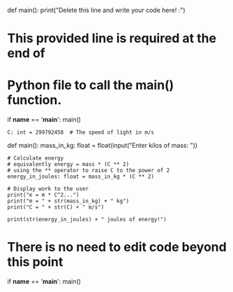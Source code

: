 <!-- Problem Statement
Write a program that continually reads in mass from the user and then outputs the equivalent energy using Einstein's mass-energy equivalence formula (E stands for energy, m stands for mass, and C is the speed of light:

E = m * c**2

Almost 100 years ago, Albert Einstein famously discovered that mass and energy are interchangeable and are related by the above equation. You should ask the user for mass (m) in kilograms and use a constant value for the speed of light -- C = 299792458 m/s.

Here's a sample run of the program (user input is in bold italics):

Enter kilos of mass: 100

e = m * C^2...

m = 100.0 kg

C = 299792458 m/s

8.987551787368176e+18 joules of energy! -->




def main():
    print("Delete this line and write your code here! :")


# This provided line is required at the end of
# Python file to call the main() function.
if __name__ == '__main__':
    main()




    C: int = 299792458  # The speed of light in m/s

def main():
    mass_in_kg: float = float(input("Enter kilos of mass: "))

    # Calculate energy
    # equivalently energy = mass * (C ** 2)
    # using the ** operator to raise C to the power of 2
    energy_in_joules: float = mass_in_kg * (C ** 2)

    # Display work to the user
    print("e = m * C^2...")
    print("m = " + str(mass_in_kg) + " kg")
    print("C = " + str(C) + " m/s")
    
    print(str(energy_in_joules) + " joules of energy!")


# There is no need to edit code beyond this point

if __name__ == '__main__':
    main()